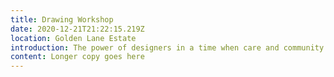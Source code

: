 ```yaml
---
title: Drawing Workshop
date: 2020-12-21T21:22:15.219Z
location: Golden Lane Estate
introduction: The power of designers in a time when care and community is essential.
content: Longer copy goes here
---
```

